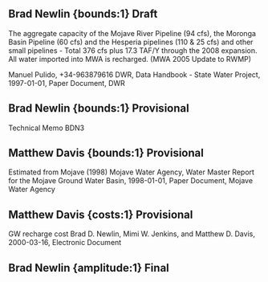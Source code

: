 ## Brad Newlin {bounds:1} Draft
The aggregate capacity of the Mojave River Pipeline (94 cfs), the Moronga Basin Pipeline (60 cfs) and the Hesperia pipelines (110 & 25 cfs) and other small pipelines - Total 376 cfs plus 17.3 TAF/Y through the 2008 expansion. All water imported into MWA is recharged. (MWA 2005 Update to RWMP)

Manuel Pulido, +34-963879616
DWR, Data Handbook - State Water Project, 1997-01-01, Paper Document, DWR

## Brad Newlin {bounds:1} Provisional
Technical Memo BDN3

## Matthew Davis {bounds:1} Provisional
Estimated from Mojave (1998)
Mojave Water Agency, Water Master Report for the Mojave Ground Water Basin, 1998-01-01, Paper Document, Mojave Water Agency

## Matthew Davis {costs:1} Provisional
GW recharge cost
Brad D. Newlin, Mimi W. Jenkins, and Matthew D. Davis, 2000-03-16, Electronic Document

## Brad Newlin {amplitude:1} Final

